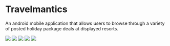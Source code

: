 # Travelmantics

An android mobile application that allows users to browse through a variety of posted holiday package deals at displayed resorts.

![](https://github.com/PhenaMwema/Travelmantics/blob/master/screenshots/Screenshot_20190804-221619.jpg)
![](https://github.com/PhenaMwema/Travelmantics/blob/master/screenshots/Screenshot_20190804-234233.jpg)
![](https://github.com/PhenaMwema/Travelmantics/blob/master/screenshots/Screenshot_20190804-234242.jpg)
![](https://github.com/PhenaMwema/Travelmantics/blob/master/screenshots/Screenshot_20190804-234251.jpg)
![](https://github.com/PhenaMwema/Travelmantics/blob/master/screenshots/Screenshot_20190804-234330.jpg)
